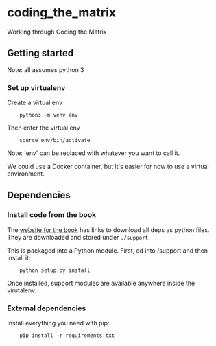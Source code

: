 # coding_the_matrix
Working through Coding the Matrix

## Getting started
Note: all assumes python 3
### Set up virtualenv

Create a virtual env

        python3 -m venv env

Then enter the virtual env

        source env/bin/activate

Note: 'env' can be replaced with whatever you want to call it.

We could use a Docker container, but it's easier for now to use a virtual environment.

## Dependencies
### Install code from the book
The [website for the book](http://resources.codingthematrix.com) has links to download all deps as python files. They are downloaded and stored under `./support`.

This is packaged into a Python module. 
First, cd into /support and then install it:

        python setup.py install

Once installed, support modules are available anywhere inside the virutalenv.

### External dependencies
Install everything you need with pip:

        pip install -r requirements.txt


